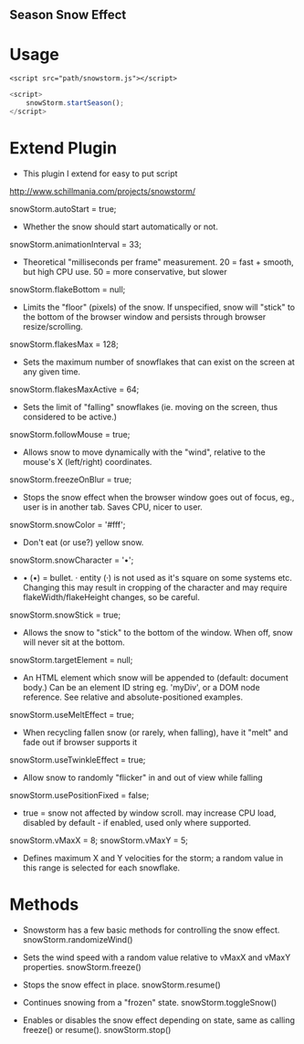 ## Season Snow Effect

# Usage
```jquery
<script src="path/snowstorm.js"></script>
```

```js
<script>
	snowStorm.startSeason();
</script>
```


# Extend Plugin

 - This plugin I extend for easy to put script 

http://www.schillmania.com/projects/snowstorm/

snowStorm.autoStart = true;
- Whether the snow should start automatically or not.

snowStorm.animationInterval = 33;
- Theoretical "milliseconds per frame" measurement. 20 = fast + smooth, but high CPU use. 50 = more conservative, but slower

snowStorm.flakeBottom = null;
- Limits the "floor" (pixels) of the snow. If unspecified, snow will "stick" to the bottom of the browser window and persists through browser resize/scrolling.

snowStorm.flakesMax = 128;
- Sets the maximum number of snowflakes that can exist on the screen at any given time.

snowStorm.flakesMaxActive = 64;
- Sets the limit of "falling" snowflakes (ie. moving on the screen, thus considered to be active.)

snowStorm.followMouse = true;
- Allows snow to move dynamically with the "wind", relative to the mouse's X (left/right) coordinates.

snowStorm.freezeOnBlur = true;
- Stops the snow effect when the browser window goes out of focus, eg., user is in another tab. Saves CPU, nicer to user.

snowStorm.snowColor = '#fff';
- Don't eat (or use?) yellow snow.

snowStorm.snowCharacter = '•';
- &bull; (•) = bullet. &middot; entity (·) is not used as it's square on some systems etc. Changing this may result in cropping of the character and may require flakeWidth/flakeHeight changes, so be careful.

snowStorm.snowStick = true;
- Allows the snow to "stick" to the bottom of the window. When off, snow will never sit at the bottom.

snowStorm.targetElement = null;
- An HTML element which snow will be appended to (default: document body.) Can be an element ID string eg. 'myDiv', or a DOM node reference. See relative and absolute-positioned examples.

snowStorm.useMeltEffect = true;
- When recycling fallen snow (or rarely, when falling), have it "melt" and fade out if browser supports it

snowStorm.useTwinkleEffect = true;
- Allow snow to randomly "flicker" in and out of view while falling

snowStorm.usePositionFixed = false;
- true = snow not affected by window scroll. may increase CPU load, disabled by default - if enabled, used only where supported.

snowStorm.vMaxX = 8;
snowStorm.vMaxY = 5;
- Defines maximum X and Y velocities for the storm; a random value in this range is selected for each snowflake.

# Methods
- Snowstorm has a few basic methods for controlling the snow effect.
snowStorm.randomizeWind()

- Sets the wind speed with a random value relative to vMaxX and vMaxY properties.
snowStorm.freeze()

- Stops the snow effect in place.
snowStorm.resume()

- Continues snowing from a "frozen" state.
snowStorm.toggleSnow()

- Enables or disables the snow effect depending on state, same as calling freeze() or resume().
snowStorm.stop()
